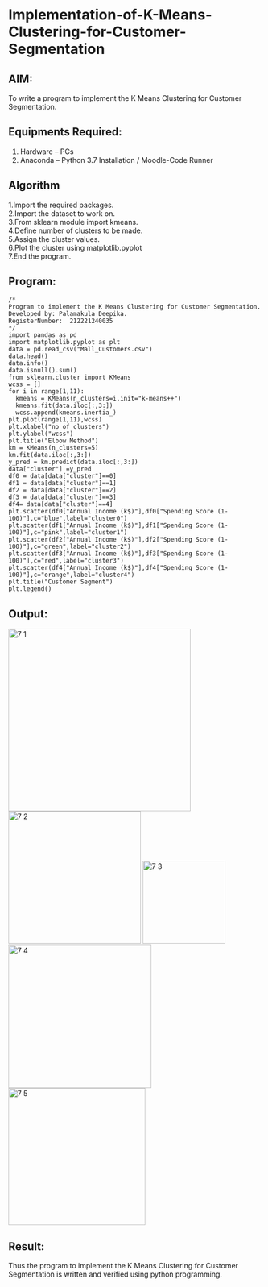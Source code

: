 # Implementation-of-K-Means-Clustering-for-Customer-Segmentation

## AIM:
To write a program to implement the K Means Clustering for Customer Segmentation.

## Equipments Required:
1. Hardware – PCs
2. Anaconda – Python 3.7 Installation / Moodle-Code Runner

## Algorithm
1.Import the required packages. <br>2.Import the dataset to work on. <br>3.From sklearn module import kmeans. <br>4.Define number of clusters to be made. <br>5.Assign the cluster values.<br> 6.Plot the cluster using matplotlib.pyplot <br>7.End the program.

## Program:
```
/*
Program to implement the K Means Clustering for Customer Segmentation.
Developed by: Palamakula Deepika.
RegisterNumber:  212221240035
*/
import pandas as pd
import matplotlib.pyplot as plt
data = pd.read_csv("Mall_Customers.csv")
data.head()
data.info()
data.isnull().sum()
from sklearn.cluster import KMeans
wcss = []
for i in range(1,11):
  kmeans = KMeans(n_clusters=i,init="k-means++")
  kmeans.fit(data.iloc[:,3:])
  wcss.append(kmeans.inertia_)
plt.plot(range(1,11),wcss)
plt.xlabel("no of clusters")
plt.ylabel("wcss")
plt.title("Elbow Method")
km = KMeans(n_clusters=5)
km.fit(data.iloc[:,3:])
y_pred = km.predict(data.iloc[:,3:])
data["cluster"] =y_pred
df0 = data[data["cluster"]==0]
df1 = data[data["cluster"]==1]
df2 = data[data["cluster"]==2]
df3 = data[data["cluster"]==3]
df4= data[data["cluster"]==4]
plt.scatter(df0["Annual Income (k$)"],df0["Spending Score (1-100)"],c="blue",label="cluster0")
plt.scatter(df1["Annual Income (k$)"],df1["Spending Score (1-100)"],c="pink",label="cluster1")
plt.scatter(df2["Annual Income (k$)"],df2["Spending Score (1-100)"],c="green",label="cluster2")
plt.scatter(df3["Annual Income (k$)"],df3["Spending Score (1-100)"],c="red",label="cluster3")
plt.scatter(df4["Annual Income (k$)"],df4["Spending Score (1-100)"],c="orange",label="cluster4")
plt.title("Customer Segment")
plt.legend()
```

## Output:

<img width="362" alt="7 1" src="https://user-images.githubusercontent.com/94154679/173923171-41f58068-7ca6-407c-8e13-c69aef15a65d.png">

<img width="263" alt="7 2" src="https://user-images.githubusercontent.com/94154679/173923164-0cdb0c79-3855-4e79-8a8f-e11e820e08d3.png">

<img width="164" alt="7 3" src="https://user-images.githubusercontent.com/94154679/173923159-4420580e-dad1-4b38-b096-83cbef65c2a2.png">

<img width="284" alt="7 4" src="https://user-images.githubusercontent.com/94154679/173923157-e868a223-04ef-4d72-b29d-9eb02d27327b.png">


<img width="272" alt="7 5" src="https://user-images.githubusercontent.com/94154679/173923153-e52d5134-7708-4459-b66d-328ade567e6b.png">

## Result:
Thus the program to implement the K Means Clustering for Customer Segmentation is written and verified using python programming.
